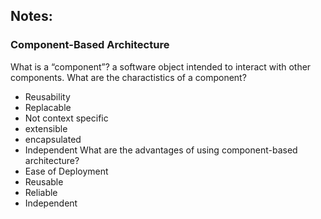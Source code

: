 ## Notes:

### Component-Based Architecture

What is a “component”? a software object intended to interact with other components.
What are the charactistics of a component?
- Reusability
- Replacable
- Not context specific
- extensible
- encapsulated
- Independent
What are the advantages of using component-based architecture?
- Ease of Deployment
- Reusable
- Reliable
- Independent

